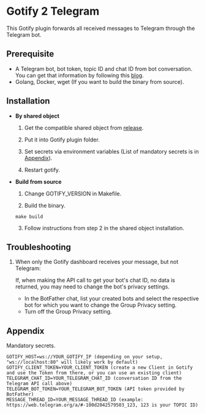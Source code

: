 # Gotify 2 Telegram

This Gotify plugin forwards all received messages to Telegram through the Telegram bot.

## Prerequisite

- A Telegram bot, bot token, topic ID and chat ID from bot conversation. You can get that information by following this [blog](https://medium.com/linux-shots/setup-telegram-bot-to-get-alert-notifications-90be7da4444).
- Golang, Docker, wget (If you want to build the binary from source).

## Installation

- **By shared object**

  1. Get the compatible shared object from [release](https://github.com/anhbh310/gotify2telegram/releases).

  2. Put it into Gotify plugin folder.

  3. Set secrets via environment variables (List of mandatory secrets is in [Appendix](#appendix)).

  4. Restart gotify.

- **Build from source**

  1. Change GOTIFY_VERSION in Makefile.

  2. Build the binary.

  ```
  make build
  ```

  3. Follow instructions from step 2 in the shared object installation.

## Troubleshooting

1. When only the Gotify dashboard receives your message, but not Telegram:

   If, when making the API call to get your bot's chat ID, no data is returned, you may need to change the bot's privacy settings.

   - In the BotFather chat, list your created bots and select the respective bot for which you want to change the Group Privacy setting.
   - Turn off the Group Privacy setting.

## Appendix

Mandatory secrets.

```(shell)
GOTIFY_HOST=ws://YOUR_GOTIFY_IP (depending on your setup, "ws://localhost:80" will likely work by default)
GOTIFY_CLIENT_TOKEN=YOUR_CLIENT_TOKEN (create a new Client in Gotify and use the Token from there, or you can use an existing client)
TELEGRAM_CHAT_ID=YOUR_TELEGRAM_CHAT_ID (conversation ID from the Telegram API call above)
TELEGRAM_BOT_TOKEN=YOUR_TELEGRAM_BOT_TOKEN (API token provided by BotFather)
MESSAGE_THREAD_ID=YOUR_MESSAGE_THREAD_ID (example: https://web.telegram.org/a/#-100d2042579503_123, 123 is your TOPIC ID)
```
